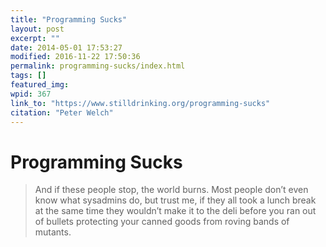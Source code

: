 ```yaml
---
title: "Programming Sucks"
layout: post
excerpt: ""
date: 2014-05-01 17:53:27
modified: 2016-11-22 17:50:36
permalink: programming-sucks/index.html
tags: []
featured_img:
wpid: 367
link_to: "https://www.stilldrinking.org/programming-sucks"
citation: "Peter Welch"
---
```


# Programming Sucks

> And if these people stop, the world burns. Most people don’t even know what sysadmins do, but trust me, if they all took a lunch break at the same time they wouldn’t make it to the deli before you ran out of bullets protecting your canned goods from roving bands of mutants.
